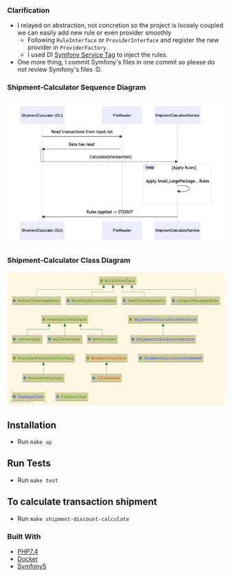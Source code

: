### Clarification
- I relayed on abstraction, not concretion so the project is loosely coupled we can easily add new rule or even provider smoothly
    - Following `RuleInterface` or `ProviderInterface` and register the new provider in `ProviderFactory`.
    - I used DI [Symfony Service Tag](https://symfony.com/doc/current/service_container/tags.html) to inject the rules.
- One more thing, I commit Symfony's files in one commit so please do not review Symfony's files :D.

### Shipment-Calculator Sequence Diagram
![Recipe Index Sequence Diagram](shipment-calculator-sequence-diagram.png)
### Shipment-Calculator Class Diagram
![Sequence Diagram](shipment-calculator-class-diagram.png)

## Installation
- Run `make up`

## Run Tests
- Run `make test`

## To calculate transaction shipment
- Run `make shipment-discount-calculate`

### Built With

* [PHP7.4](http://php.net)
* [Docker](https://www.docker.com/)
* [Symfony5](http://www.symfony.com) 
